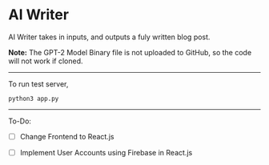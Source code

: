 # AI Writer  

AI Writer takes in inputs, and outputs a fuly written blog post.

**Note:** The GPT-2 Model Binary file is not uploaded to GitHub, so the code will not work if cloned. 

** **

To run test server, 

```
python3 app.py
```

** **

To-Do:
- [ ] Change Frontend to React.js
- [ ] Implement User Accounts using Firebase in React.js

